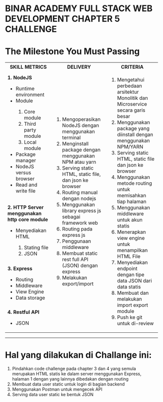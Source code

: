 # BINAR ACADEMY FULL STACK WEB DEVELOPMENT CHAPTER 5 CHALLENGE

<h1>The Milestone You Must Passing</h1>
<table style="width: 100%">
  <tr>
    <th>SKILL METRICS</th>
    <th>DELIVERY</th>
    <th>CRITERIA</th>
  </tr>
  <tr>
    <td>
      <b>1. NodeJS</b>
      <ul>
        <li>Runtime environment</li>
        <li>Module</li>
        <ol>
          <li>Core module</li>
          <li>Third party module</li>
          <li>Local module</li>
        </ol>
        <li>Package manager</li>
        <li>NodeJS versus browser</li>
        <li>Read and write file</li>
      </ul>
    </td>
    <td rowspan="4">
      <ol>
        <li>Mengoperasikan NodeJS dengan menggunakan terminal</li>
        <li>Menginstall package dengan menggunakan NPM atau yarn</li>
        <li>Serving static HTML, static file, dan json ke browser</li>
        <li>Routing manual dengan nodejs</li>
        <li>Menggunakan library express js sebagai framework web</li>
        <li>Routing pada express js</li>
        <li>Penggunaan middleware</li>
        <li>Membuat static rest full API (JSON) dengan express</li>
        <li>Melakukan export/import</li>
      </ol>
    </td>
    <td rowspan="4">
      <ol>
        <li>Mengetahui perbedaan arsitektur Monolitik dan Microservice secara garis besar</li>
        <li>Menggunakan package yang diinstall dengan menggunakan NPM/YARN</li>
        <li>Serving static HTML, static file dan json ke browser</li>
        <li>Menggunakan metode routing untuk memisahkan tiap halaman</li>
        <li>Menggunakan middleware untuk akun statis</li>
        <li>Menerapkan view engine untuk menampilkan HTML File</li>
        <li>Menyediakan endpoint dengan tipe data JSON dari data statis</li>
        <li>Membuat dan melakukan import export module</li>
        <li>Push ke git untuk di-review</li>
      </ol>
    </td>
  </tr>
  <tr>
    <td>
      <b>2. HTTP Server menggunakan http core module</b>
      <ul>
        <li>Menyediakan HTML</li>
        <ol>
          <li>Stating file</li>
          <li>JSON</li>
        </ol>
      </ul>
    </td>
  </tr>
  <tr>
    <td>
      <b>3. Express</b>
      <ul>
        <li>Routing</li>
        <li>Middleware</li>
        <li>View Engine</li>
        <li>Data storage</li>
      </ul>
    </td>
  </tr>
  <tr>
    <td>
      <b>4. Restful API</b>
      <ul>
        <li>JSON</li>
      </ul>
    </td>
  </tr>
</table>

<hr />
<h1>Hal yang dilakukan di Challange ini:</h1>
<ol>
  <li>Pindahkan code challenge pada chapter 3 dan 4 yang semula merupakan HTML statis ke dalam server menggunakan Express, halaman 1 dengan yang lainnya dibedakan dengan routing</li>
  <li>Membuat data user static untuk login di bagian backend</li>
  <li>Menggunakan Postman untuk mengecek API</li>
  <li>Serving data user static ke bentuk JSON</li>
</ol>
